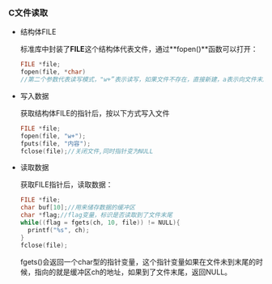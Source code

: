 ### C文件读取

- 结构体FILE

  标准库中封装了**FILE**这个结构体代表文件，通过**fopen()**函数可以打开：

  ```c
  FILE *file;
  fopen(file, *char)
  //第二个参数代表读写模式，"w+”表示读写，如果文件不存在，直接新建，a表示向文件末尾追加
  ```



- 写入数据

  获取结构体FILE的指针后，按以下方式写入文件

  ```c
  FILE *file;
  fopen(file, "w+");
  fputs(file, "内容");
  fclose(file);//关闭文件,同时指针变为NULL
  ```



- 读取数据

  获取FILE指针后，读取数据：

  ```c
  FILE *file;
  char buf[10];//用来储存数据的缓冲区
  char *flag;//flag变量，标识是否读取到了文件末尾
  while((flag = fgets(ch, 10, file)) != NULL){
    printf("%s", ch);
  }
  fclose(file);
  ```

  fgets()会返回一个char型的指针变量，这个指针变量如果在文件未到末尾的时候，指向的就是缓冲区ch的地址，如果到了文件末尾，返回NULL。